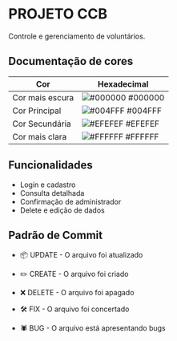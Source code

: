 # PROJETO CCB

Controle e gerenciamento de voluntários.
## Documentação de cores

| Cor               | Hexadecimal                                                |
| ----------------- | ---------------------------------------------------------------- |
| Cor mais escura       | ![#000000](https://via.placeholder.com/10/000000?text=+) #000000 |
| Cor Principal       | ![#004FFF](https://via.placeholder.com/10/004FFF?text=+) #004FFF |
| Cor Secundária       | ![#EFEFEF](https://via.placeholder.com/10/EFEFEF?text=+) #EFEFEF |
| Cor mais clara       | ![#FFFFFF](https://via.placeholder.com/10/FFFFFF?text=+) #FFFFFF |


## Funcionalidades

- Login e cadastro
- Consulta detalhada
- Confirmação de administrador
- Delete e edição de dados

## Padrão de Commit

- 📦 UPDATE - O arquivo foi atualizado

- ✏️ CREATE - O arquivo foi criado

- ❌ DELETE - O arquivo foi apagado

- 🛠️ FIX - O arquivo foi concertado

- 🕷️ BUG - O arquivo está apresentando bugs